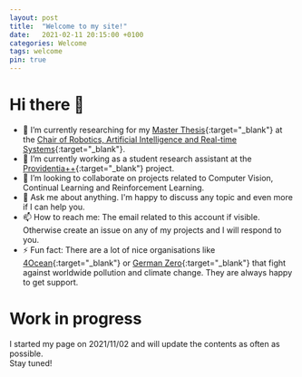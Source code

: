 ```yaml
---
layout: post
title:  "Welcome to my site!"
date:   2021-02-11 20:15:00 +0100
categories: Welcome 
tags: welcome
pin: true
---
```

# Hi there 👋

- 🔭 I’m currently researching for my [Master Thesis](https://github.com/Brucknem/HyperCRL){:target="_blank"} at the [Chair of Robotics, Artificial Intelligence and Real-time Systems](https://www.in.tum.de/en/i06/home/){:target="_blank"}.
- 🌱 I’m currently working as a student research assistant at the [Providentia++](https://innovation-mobility.com/en/){:target="_blank"} project.
- 👯 I’m looking to collaborate on projects related to Computer Vision, Continual Learning and Reinforcement Learning.
- 💬 Ask me about anything. I'm happy to discuss any topic and even more if I can help you. 
- 📫 How to reach me: The email related to this account if visible. Otherwise create an issue on any of my projects and I will respond to you.
- ⚡ Fun fact: There are a lot of nice organisations like [4Ocean](https://www.4ocean.com/){:target="_blank"} or [German Zero](https://www.germanzero.de){:target="_blank"} that fight against worldwide pollution and climate change. They are always happy to get support.


# Work in progress

I started my page on 2021/11/02 and will update the contents as often as
possible.  
Stay tuned!